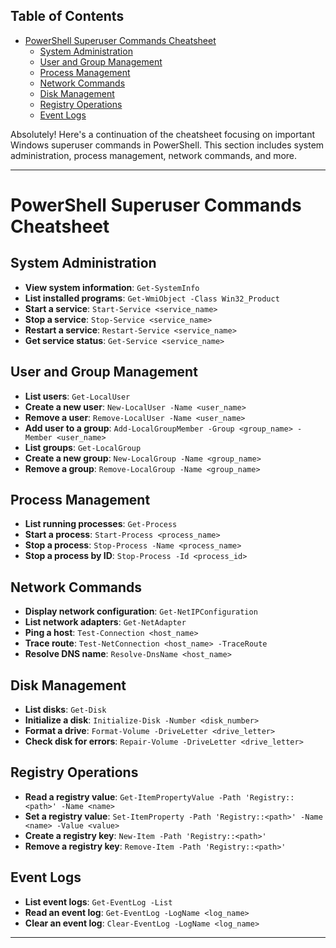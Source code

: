 ## Table of Contents

- [PowerShell Superuser Commands Cheatsheet](#powershell\superuser\commands\cheatsheet)
  - [System Administration](#System\Administration)
  - [User and Group Management](#User\and\Group\Management)
  - [Process Management](#Process\Management)
  - [Network Commands](#Network\Commands)
  - [Disk Management](#Disk\Management)
  - [Registry Operations](#Registry\Operations)
  - [Event Logs](#Event\Logs)

Absolutely! Here's a continuation of the cheatsheet focusing on important Windows superuser commands in PowerShell. This section includes system administration, process management, network commands, and more.

---

# PowerShell Superuser Commands Cheatsheet

## System Administration
- **View system information**: `Get-SystemInfo`
- **List installed programs**: `Get-WmiObject -Class Win32_Product`
- **Start a service**: `Start-Service <service_name>`
- **Stop a service**: `Stop-Service <service_name>`
- **Restart a service**: `Restart-Service <service_name>`
- **Get service status**: `Get-Service <service_name>`

## User and Group Management
- **List users**: `Get-LocalUser`
- **Create a new user**: `New-LocalUser -Name <user_name>`
- **Remove a user**: `Remove-LocalUser -Name <user_name>`
- **Add user to a group**: `Add-LocalGroupMember -Group <group_name> -Member <user_name>`
- **List groups**: `Get-LocalGroup`
- **Create a new group**: `New-LocalGroup -Name <group_name>`
- **Remove a group**: `Remove-LocalGroup -Name <group_name>`

## Process Management
- **List running processes**: `Get-Process`
- **Start a process**: `Start-Process <process_name>`
- **Stop a process**: `Stop-Process -Name <process_name>`
- **Stop a process by ID**: `Stop-Process -Id <process_id>`

## Network Commands
- **Display network configuration**: `Get-NetIPConfiguration`
- **List network adapters**: `Get-NetAdapter`
- **Ping a host**: `Test-Connection <host_name>`
- **Trace route**: `Test-NetConnection <host_name> -TraceRoute`
- **Resolve DNS name**: `Resolve-DnsName <host_name>`

## Disk Management
- **List disks**: `Get-Disk`
- **Initialize a disk**: `Initialize-Disk -Number <disk_number>`
- **Format a drive**: `Format-Volume -DriveLetter <drive_letter>`
- **Check disk for errors**: `Repair-Volume -DriveLetter <drive_letter>`

## Registry Operations
- **Read a registry value**: `Get-ItemPropertyValue -Path 'Registry::<path>' -Name <name>`
- **Set a registry value**: `Set-ItemProperty -Path 'Registry::<path>' -Name <name> -Value <value>`
- **Create a registry key**: `New-Item -Path 'Registry::<path>'`
- **Remove a registry key**: `Remove-Item -Path 'Registry::<path>'`

## Event Logs
- **List event logs**: `Get-EventLog -List`
- **Read an event log**: `Get-EventLog -LogName <log_name>`
- **Clear an event log**: `Clear-EventLog -LogName <log_name>`

---

